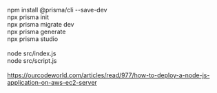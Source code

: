 npm install @prisma/cli --save-dev <br/>
npx prisma init <br/>
npx prisma migrate dev <br/>
npx prisma generate <br/>
npx prisma studio <br/>
<br/>
node src/index.js <br/>
node src/script.js <br/>
<br/>
https://ourcodeworld.com/articles/read/977/how-to-deploy-a-node-js-application-on-aws-ec2-server
